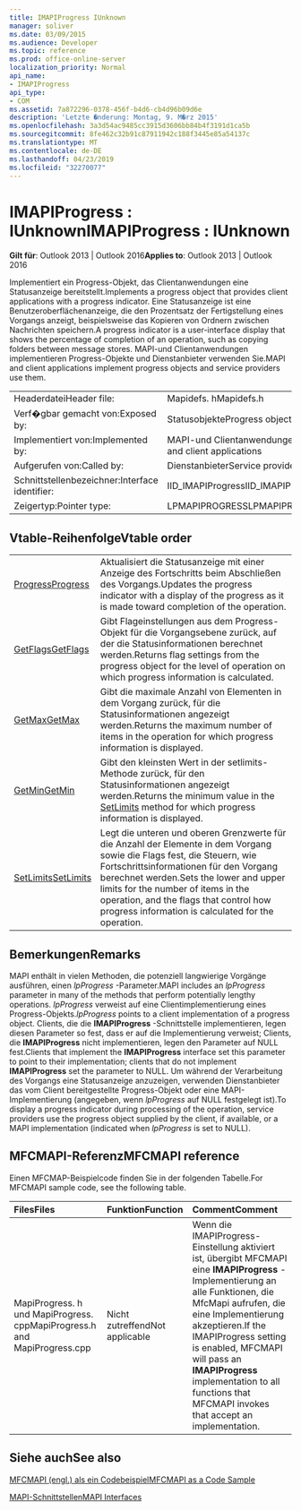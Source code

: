 ```yaml
---
title: IMAPIProgress IUnknown
manager: soliver
ms.date: 03/09/2015
ms.audience: Developer
ms.topic: reference
ms.prod: office-online-server
localization_priority: Normal
api_name:
- IMAPIProgress
api_type:
- COM
ms.assetid: 7a872296-0378-456f-b4d6-cb4d96b09d6e
description: 'Letzte �nderung: Montag, 9. M�rz 2015'
ms.openlocfilehash: 3a3d54ac9485cc3915d3606bb84b4f3191d1ca5b
ms.sourcegitcommit: 8fe462c32b91c87911942c188f3445e85a54137c
ms.translationtype: MT
ms.contentlocale: de-DE
ms.lasthandoff: 04/23/2019
ms.locfileid: "32270077"
---
```

# <a name="imapiprogress--iunknown"></a><span data-ttu-id="73bb4-103">IMAPIProgress : IUnknown</span><span class="sxs-lookup"><span data-stu-id="73bb4-103">IMAPIProgress : IUnknown</span></span>

  
  
<span data-ttu-id="73bb4-104">**Gilt für**: Outlook 2013 | Outlook 2016</span><span class="sxs-lookup"><span data-stu-id="73bb4-104">**Applies to**: Outlook 2013 | Outlook 2016</span></span> 
  
<span data-ttu-id="73bb4-105">Implementiert ein Progress-Objekt, das Clientanwendungen eine Statusanzeige bereitstellt.</span><span class="sxs-lookup"><span data-stu-id="73bb4-105">Implements a progress object that provides client applications with a progress indicator.</span></span> <span data-ttu-id="73bb4-106">Eine Statusanzeige ist eine Benutzeroberflächenanzeige, die den Prozentsatz der Fertigstellung eines Vorgangs anzeigt, beispielsweise das Kopieren von Ordnern zwischen Nachrichten speichern.</span><span class="sxs-lookup"><span data-stu-id="73bb4-106">A progress indicator is a user-interface display that shows the percentage of completion of an operation, such as copying folders between message stores.</span></span> <span data-ttu-id="73bb4-107">MAPI-und Clientanwendungen implementieren Progress-Objekte und Dienstanbieter verwenden Sie.</span><span class="sxs-lookup"><span data-stu-id="73bb4-107">MAPI and client applications implement progress objects and service providers use them.</span></span> 
  
|||
|:-----|:-----|
|<span data-ttu-id="73bb4-108">Headerdatei</span><span class="sxs-lookup"><span data-stu-id="73bb4-108">Header file:</span></span>  <br/> |<span data-ttu-id="73bb4-109">Mapidefs. h</span><span class="sxs-lookup"><span data-stu-id="73bb4-109">Mapidefs.h</span></span>  <br/> |
|<span data-ttu-id="73bb4-110">Verf�gbar gemacht von:</span><span class="sxs-lookup"><span data-stu-id="73bb4-110">Exposed by:</span></span>  <br/> |<span data-ttu-id="73bb4-111">Statusobjekte</span><span class="sxs-lookup"><span data-stu-id="73bb4-111">Progress objects</span></span>  <br/> |
|<span data-ttu-id="73bb4-112">Implementiert von:</span><span class="sxs-lookup"><span data-stu-id="73bb4-112">Implemented by:</span></span>  <br/> |<span data-ttu-id="73bb4-113">MAPI-und Clientanwendungen</span><span class="sxs-lookup"><span data-stu-id="73bb4-113">MAPI and client applications</span></span>  <br/> |
|<span data-ttu-id="73bb4-114">Aufgerufen von:</span><span class="sxs-lookup"><span data-stu-id="73bb4-114">Called by:</span></span>  <br/> |<span data-ttu-id="73bb4-115">Dienstanbieter</span><span class="sxs-lookup"><span data-stu-id="73bb4-115">Service providers</span></span>  <br/> |
|<span data-ttu-id="73bb4-116">Schnittstellenbezeichner:</span><span class="sxs-lookup"><span data-stu-id="73bb4-116">Interface identifier:</span></span>  <br/> |<span data-ttu-id="73bb4-117">IID_IMAPIProgress</span><span class="sxs-lookup"><span data-stu-id="73bb4-117">IID_IMAPIProgress</span></span>  <br/> |
|<span data-ttu-id="73bb4-118">Zeigertyp:</span><span class="sxs-lookup"><span data-stu-id="73bb4-118">Pointer type:</span></span>  <br/> |<span data-ttu-id="73bb4-119">LPMAPIPROGRESS</span><span class="sxs-lookup"><span data-stu-id="73bb4-119">LPMAPIPROGRESS</span></span>  <br/> |
   
## <a name="vtable-order"></a><span data-ttu-id="73bb4-120">Vtable-Reihenfolge</span><span class="sxs-lookup"><span data-stu-id="73bb4-120">Vtable order</span></span>

|||
|:-----|:-----|
|[<span data-ttu-id="73bb4-121">Progress</span><span class="sxs-lookup"><span data-stu-id="73bb4-121">Progress</span></span>](imapiprogress-progress.md) <br/> |<span data-ttu-id="73bb4-122">Aktualisiert die Statusanzeige mit einer Anzeige des Fortschritts beim Abschließen des Vorgangs.</span><span class="sxs-lookup"><span data-stu-id="73bb4-122">Updates the progress indicator with a display of the progress as it is made toward completion of the operation.</span></span>  <br/> |
|[<span data-ttu-id="73bb4-123">GetFlags</span><span class="sxs-lookup"><span data-stu-id="73bb4-123">GetFlags</span></span>](imapiprogress-getflags.md) <br/> |<span data-ttu-id="73bb4-124">Gibt Flageinstellungen aus dem Progress-Objekt für die Vorgangsebene zurück, auf der die Statusinformationen berechnet werden.</span><span class="sxs-lookup"><span data-stu-id="73bb4-124">Returns flag settings from the progress object for the level of operation on which progress information is calculated.</span></span>  <br/> |
|[<span data-ttu-id="73bb4-125">GetMax</span><span class="sxs-lookup"><span data-stu-id="73bb4-125">GetMax</span></span>](imapiprogress-getmax.md) <br/> |<span data-ttu-id="73bb4-126">Gibt die maximale Anzahl von Elementen in dem Vorgang zurück, für die Statusinformationen angezeigt werden.</span><span class="sxs-lookup"><span data-stu-id="73bb4-126">Returns the maximum number of items in the operation for which progress information is displayed.</span></span>  <br/> |
|[<span data-ttu-id="73bb4-127">GetMin</span><span class="sxs-lookup"><span data-stu-id="73bb4-127">GetMin</span></span>](imapiprogress-getmin.md) <br/> |<span data-ttu-id="73bb4-128">Gibt den kleinsten Wert in der [](imapiprogress-setlimits.md) setlimits-Methode zurück, für den Statusinformationen angezeigt werden.</span><span class="sxs-lookup"><span data-stu-id="73bb4-128">Returns the minimum value in the [SetLimits](imapiprogress-setlimits.md) method for which progress information is displayed.</span></span>  <br/> |
|[<span data-ttu-id="73bb4-129">SetLimits</span><span class="sxs-lookup"><span data-stu-id="73bb4-129">SetLimits</span></span>](imapiprogress-setlimits.md) <br/> |<span data-ttu-id="73bb4-130">Legt die unteren und oberen Grenzwerte für die Anzahl der Elemente in dem Vorgang sowie die Flags fest, die Steuern, wie Fortschrittsinformationen für den Vorgang berechnet werden.</span><span class="sxs-lookup"><span data-stu-id="73bb4-130">Sets the lower and upper limits for the number of items in the operation, and the flags that control how progress information is calculated for the operation.</span></span>  <br/> |
   
## <a name="remarks"></a><span data-ttu-id="73bb4-131">Bemerkungen</span><span class="sxs-lookup"><span data-stu-id="73bb4-131">Remarks</span></span>

<span data-ttu-id="73bb4-132">MAPI enthält in vielen Methoden, die potenziell langwierige Vorgänge ausführen, einen _lpProgress_ -Parameter.</span><span class="sxs-lookup"><span data-stu-id="73bb4-132">MAPI includes an  _lpProgress_ parameter in many of the methods that perform potentially lengthy operations.</span></span>  <span data-ttu-id="73bb4-133">_lpProgress_ verweist auf eine Clientimplementierung eines Progress-Objekts.</span><span class="sxs-lookup"><span data-stu-id="73bb4-133">_lpProgress_ points to a client implementation of a progress object.</span></span> <span data-ttu-id="73bb4-134">Clients, die die **IMAPIProgress** -Schnittstelle implementieren, legen diesen Parameter so fest, dass er auf die Implementierung verweist; Clients, die **IMAPIProgress** nicht implementieren, legen den Parameter auf NULL fest.</span><span class="sxs-lookup"><span data-stu-id="73bb4-134">Clients that implement the **IMAPIProgress** interface set this parameter to point to their implementation; clients that do not implement **IMAPIProgress** set the parameter to NULL.</span></span> <span data-ttu-id="73bb4-135">Um während der Verarbeitung des Vorgangs eine Statusanzeige anzuzeigen, verwenden Dienstanbieter das vom Client bereitgestellte Progress-Objekt oder eine MAPI-Implementierung (angegeben, wenn _lpProgress_ auf NULL festgelegt ist).</span><span class="sxs-lookup"><span data-stu-id="73bb4-135">To display a progress indicator during processing of the operation, service providers use the progress object supplied by the client, if available, or a MAPI implementation (indicated when  _lpProgress_ is set to NULL).</span></span> 
  
## <a name="mfcmapi-reference"></a><span data-ttu-id="73bb4-136">MFCMAPI-Referenz</span><span class="sxs-lookup"><span data-stu-id="73bb4-136">MFCMAPI reference</span></span>

<span data-ttu-id="73bb4-137">Einen MFCMAP-Beispielcode finden Sie in der folgenden Tabelle.</span><span class="sxs-lookup"><span data-stu-id="73bb4-137">For MFCMAPI sample code, see the following table.</span></span>
  
|<span data-ttu-id="73bb4-138">**Files**</span><span class="sxs-lookup"><span data-stu-id="73bb4-138">**Files**</span></span>|<span data-ttu-id="73bb4-139">**Funktion**</span><span class="sxs-lookup"><span data-stu-id="73bb4-139">**Function**</span></span>|<span data-ttu-id="73bb4-140">**Comment**</span><span class="sxs-lookup"><span data-stu-id="73bb4-140">**Comment**</span></span>|
|:-----|:-----|:-----|
|<span data-ttu-id="73bb4-141">MapiProgress. h und MapiProgress. cpp</span><span class="sxs-lookup"><span data-stu-id="73bb4-141">MapiProgress.h and MapiProgress.cpp</span></span>  <br/> |<span data-ttu-id="73bb4-142">Nicht zutreffend</span><span class="sxs-lookup"><span data-stu-id="73bb4-142">Not applicable</span></span>  <br/> |<span data-ttu-id="73bb4-143">Wenn die IMAPIProgress-Einstellung aktiviert ist, übergibt MFCMAPI eine **IMAPIProgress** -Implementierung an alle Funktionen, die MfcMapi aufrufen, die eine Implementierung akzeptieren.</span><span class="sxs-lookup"><span data-stu-id="73bb4-143">If the IMAPIProgress setting is enabled, MFCMAPI will pass an **IMAPIProgress** implementation to all functions that MFCMAPI invokes that accept an implementation.</span></span>  <br/> |
   
## <a name="see-also"></a><span data-ttu-id="73bb4-144">Siehe auch</span><span class="sxs-lookup"><span data-stu-id="73bb4-144">See also</span></span>



[<span data-ttu-id="73bb4-145">MFCMAPI (engl.) als ein Codebeispiel</span><span class="sxs-lookup"><span data-stu-id="73bb4-145">MFCMAPI as a Code Sample</span></span>](mfcmapi-as-a-code-sample.md)
  
[<span data-ttu-id="73bb4-146">MAPI-Schnittstellen</span><span class="sxs-lookup"><span data-stu-id="73bb4-146">MAPI Interfaces</span></span>](mapi-interfaces.md)

